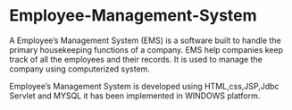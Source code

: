 #                                                             Employee-Management-System
A Employee’s Management System (EMS) is a software built to handle the primary housekeeping functions of a company. EMS help companies keep track of all the employees and their records. It is used to manage the company using computerized system.


Employee’s Management System is developed using HTML,css,JSP,Jdbc Servlet and MYSQL it has been implemented in WINDOWS platform.
